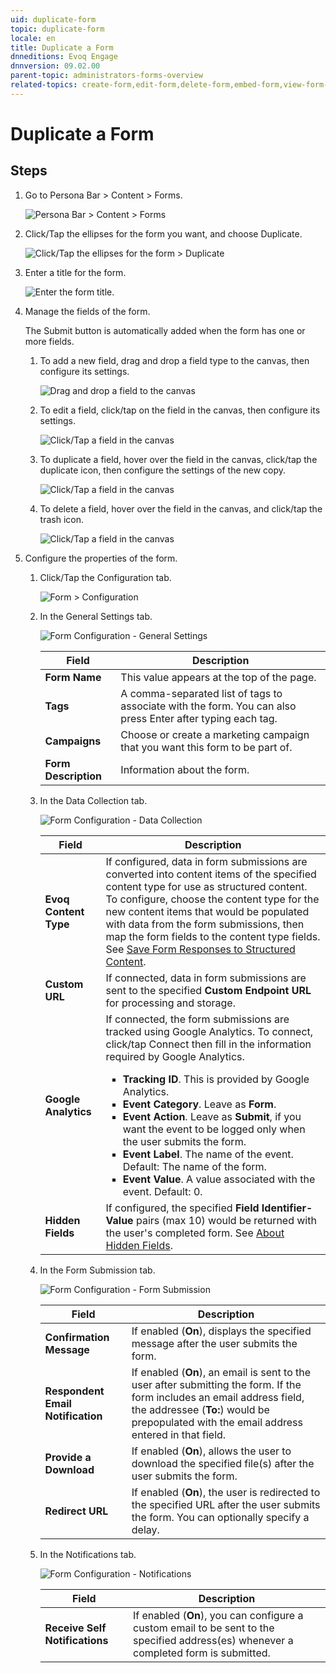 ```yaml
---
uid: duplicate-form
topic: duplicate-form
locale: en
title: Duplicate a Form
dnneditions: Evoq Engage
dnnversion: 09.02.00
parent-topic: administrators-forms-overview
related-topics: create-form,edit-form,delete-form,embed-form,view-form-responses,content-fields-versus-form-fields,about-hidden-fields,save-form-responses-to-structured-content
---
```


# Duplicate a Form

## Steps

1.  Go to Persona Bar \> Content \> Forms.
    
    ![Persona Bar > Content > Forms](/images/scr-pbar-host-Content-E91.png)
    
2.  Click/Tap the ellipses for the form you want, and choose Duplicate.
    
      
    
    ![Click/Tap the ellipses for the form > Duplicate](/images/scr-Forms-List-ellipsesmenu-Duplicate.png)
    
      
    
3.  Enter a title for the form.
    
      
    
    ![Enter the form title.](/images/scr-Forms-EnterTitle.png)
    
      
    
4.  Manage the fields of the form.
    
    The Submit button is automatically added when the form has one or more fields.
    
    1.  To add a new field, drag and drop a field type to the canvas, then configure its settings.
        
          
        
        ![Drag and drop a field to the canvas](/images/scr-FormField-Add.png)
        
          
        
    2.  To edit a field, click/tap on the field in the canvas, then configure its settings.
        
          
        
        ![Click/Tap a field in the canvas](/images/scr-FormField-Edit.png)
        
          
        
    3.  To duplicate a field, hover over the field in the canvas, click/tap the duplicate icon, then configure the settings of the new copy.
        
          
        
        ![Click/Tap a field in the canvas](/images/scr-FormField-Hover-Dup.png)
        
          
        
    4.  To delete a field, hover over the field in the canvas, and click/tap the trash icon.
        
          
        
        ![Click/Tap a field in the canvas](/images/scr-FormField-Hover-Del.png)
        
          
        
5.  Configure the properties of the form.
    1.  Click/Tap the Configuration tab.
        
          
        
        ![Form > Configuration](/images/scr-Form-ConfigurationTab.png)
        
          
        
    2.  In the General Settings tab.
        
        ![Form Configuration - General Settings](/images/scr-Form-Config-GeneralSettings.png)
        
        |**Field**|**Description**|
        |---|---|
        |**Form Name**|This value appears at the top of the page.|
        |**Tags**|A comma-separated list of tags to associate with the form. You can also press Enter after typing each tag.|
        |**Campaigns**|Choose or create a marketing campaign that you want this form to be part of.|
        |**Form Description**|Information about the form.|
        
    3.  In the Data Collection tab.
        
        ![Form Configuration - Data Collection](/images/scr-Form-Config-DataCollection.png)
        
        |**Field**|**Description**|
        |---|---|
        |**Evoq Content Type**|If configured, data in form submissions are converted into content items of the specified content type for use as structured content. To configure, choose the content type for the new content items that would be populated with data from the form submissions, then map the form fields to the content type fields. See [Save Form Responses to Structured Content](xref:save-form-responses-to-structured-content).|
        |**Custom URL**|If connected, data in form submissions are sent to the specified **Custom Endpoint URL** for processing and storage.|
        |**Google Analytics**|If connected, the form submissions are tracked using Google Analytics. To connect, click/tap Connect then fill in the information required by Google Analytics.<ul><li><strong>Tracking ID</strong>. This is provided by Google Analytics.</li><li><strong>Event Category</strong>. Leave as <strong>Form</strong>.</li><li><strong>Event Action</strong>. Leave as <strong>Submit</strong>, if you want the event to be logged only when the user submits the form.</li><li><strong>Event Label</strong>. The name of the event. Default: The name of the form.</li><li><strong>Event Value</strong>. A value associated with the event. Default: 0.</li></ul>|
        |**Hidden Fields**|If configured, the specified **Field Identifier-Value** pairs (max 10) would be returned with the user's completed form. See [About Hidden Fields](xref:about-hidden-fields).|
        
    4.  In the Form Submission tab.
        
        ![Form Configuration - Form Submission](/images/scr-Form-Config-FormSubmission.png)
        
        |**Field**|**Description**|
        |---|---|
        |**Confirmation Message**|If enabled (**On**), displays the specified message after the user submits the form.|
        |**Respondent Email Notification**|If enabled (**On**), an email is sent to the user after submitting the form. If the form includes an email address field, the addressee (**To:**) would be prepopulated with the email address entered in that field.|
        |**Provide a Download**|If enabled (**On**), allows the user to download the specified file(s) after the user submits the form.|
        |**Redirect URL**|If enabled (**On**), the user is redirected to the specified URL after the user submits the form. You can optionally specify a delay.|
        
    5.  In the Notifications tab.
        
        ![Form Configuration - Notifications](/images/scr-Form-Config-Notifications.png)
        
        |**Field**|**Description**|
        |---|---|
        |**Receive Self Notifications**|If enabled (**On**), you can configure a custom email to be sent to the specified address(es) whenever a completed form is submitted.|
